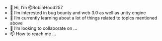 - 👋 Hi, I’m @RobinHood257
- 👀 I’m interested in bug bounty and web 3.0 as well as unity engine
- 🌱 I’m currently learning about a lot of things related to topics mentioned above
- 💞️ I’m looking to collaborate on ...
- 📫 How to reach me ... 



<!---
RobinHood257/RobinHood257 is a ✨ special ✨ repository because its `README.md` (this file) appears on your GitHub profile.
You can click the Preview link to take a look at your changes.
--->
